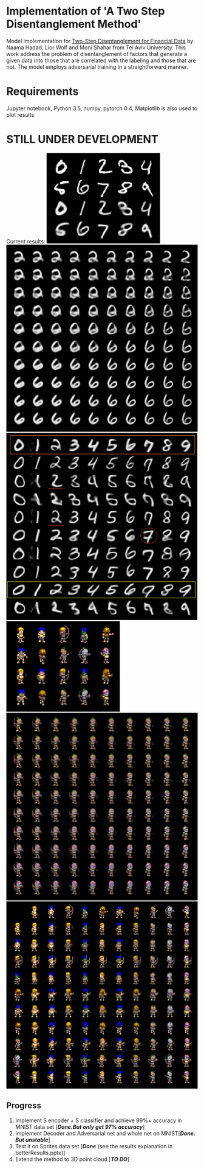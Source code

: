 # Implementation of 'A Two Step Disentanglement Method'
Model implementation for [Two-Step Disentanglement for Financial Data](https://arxiv.org/abs/1709.00199) by Naama Hadad, Lior Wolf and Moni Shahar from Tel Aviv University. This work address the problem of disentanglement of factors that generate a given data into those that are correlated with the labeling and those that are not. The model employs adversarial training in a straightforward manner.


# Requirements
Jupyter notebook, Python 3.5, numpy, pytorch 0.4, Matplotlib is also used to plot results

# STILL UNDER DEVELOPMENT
Current results:
![alt text][mnistRecon]
![alt text][mnistInter]
![alt text][mnistSwitch]
![alt text][spriteRecon]
![alt text][spriteInter]
![alt text][spriteSwitch]
## Progress
1. Implement S encoder + S classifier and achieve 99%+ accuracy in MNIST data set [***Done.But only get 97% accuracy***]
2. Implement Decoder and Adversarial net and whole net on MNIST[***Done. But unstable***]
3. Test it on Sprites data set [***Done*** (see the results explanation in betterResults.pptx)] 
4. Extend the method to 3D point cloud [***TO DO***]


[mnistRecon]: imgs/mnistRecon.png
[mnistInter]: imgs/mnistInter.png
[mnistSwitch]: imgs/mnistSwitch.png
[spriteRecon]: imgs/spriteRecon.png
[spriteInter]: imgs/spriteInter.png
[spriteSwitch]: imgs/spriteSwitch.png
